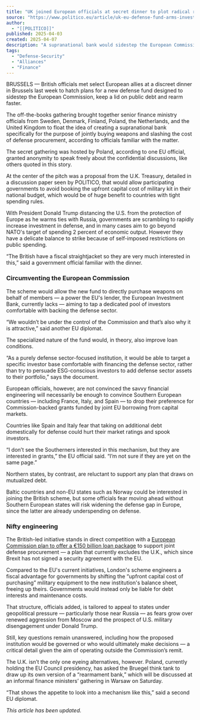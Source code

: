 ```yaml
---
title: "UK joined European officials at secret dinner to plot radical rearmament fund"
source: "https://www.politico.eu/article/uk-eu-defense-fund-arms-investment-procurement/"
author:
  - "[[POLITICO]]"
published: 2025-04-03
created: 2025-04-07
description: "A supranational bank would sidestep the European Commission, involve the British, and allow defense-spending off the balance sheet."
tags:
  - "Defense-Security"
  - "Alliances"
  - "Finance"
---
```

BRUSSELS — British officials met select European allies at a discreet dinner in Brussels last week to hatch plans for a new defense fund designed to sidestep the European Commission, keep a lid on public debt and rearm faster.

The off-the-books gathering brought together senior finance ministry officials from Sweden, Denmark, Finland, Poland, the Netherlands, and the United Kingdom to float the idea of creating a supranational bank specifically for the purpose of jointly buying weapons and slashing the cost of defense procurement, according to officials familiar with the matter.

The secret gathering was hosted by Poland, according to one EU official, granted anonymity to speak freely about the confidential discussions, like others quoted in this story.

At the center of the pitch was a proposal from the U.K. Treasury, detailed in a discussion paper seen by POLITICO, that would allow participating governments to avoid booking the upfront capital cost of military kit in their national budget, which would be of huge benefit to countries with tight spending rules.

With President Donald Trump distancing the U.S. from the protection of Europe as he warms ties with Russia, governments are scrambling to rapidly increase investment in defense, and in many cases aim to go beyond NATO's target of spending 2 percent of economic output. However they have a delicate balance to strike because of self-imposed restrictions on public spending.

“The British have a fiscal straightjacket so they are very much interested in this,” said a government official familiar with the dinner.

### Circumventing the European Commission

The scheme would allow the new fund to directly purchase weapons on behalf of members — a power the EU's lender, the European Investment Bank, currently lacks — aiming to tap a dedicated pool of investors comfortable with backing the defense sector.

“We wouldn’t be under the control of the Commission and that’s also why it is attractive,” said another EU diplomat.

The specialized nature of the fund would, in theory, also improve loan conditions.

“As a purely defense sector-focused institution, it would be able to target a specific investor base comfortable with financing the defense sector, rather than try to persuade ESG-conscious investors to add defense sector assets to their portfolio,” says the document.

European officials, however, are not convinced the savvy financial engineering will necessarily be enough to convince Southern European countries — including France, Italy, and Spain — to drop their preference for Commission-backed grants funded by joint EU borrowing from capital markets.

Countries like Spain and Italy fear that taking on additional debt domestically for defense could hurt their market ratings and spook investors.

“I don’t see the Southerners interested in this mechanism, but they are interested in grants,” the EU official said. “I’m not sure if they are yet on the same page.”

Northern states, by contrast, are reluctant to support any plan that draws on mutualized debt.

Baltic countries and non-EU states such as Norway could be interested in joining the British scheme, but some officials fear moving ahead without Southern European states will risk widening the defense gap in Europe, since the latter are already underspending on defense.

### Nifty engineering

The British-led initiative stands in direct competition with a [European Commission plan to offer a €150 billion loan package](https://www.politico.eu/article/ursula-von-der-leyen-proposes-new-150b-common-defense-fund-military-spending/) to support joint defense procurement — a plan that currently excludes the U.K., which since Brexit has not signed a security agreement with the EU.

Compared to the EU's current initiatives, London's scheme engineers a fiscal advantage for governments by shifting the “upfront capital cost of purchasing” military equipment to the new institution's balance sheet, freeing up theirs. Governments would instead only be liable for debt interests and maintenance costs.

That structure, officials added, is tailored to appeal to states under geopolitical pressure — particularly those near Russia — as fears grow over renewed aggression from Moscow and the prospect of U.S. military disengagement under Donald Trump.

Still, key questions remain unanswered, including how the proposed institution would be governed or who would ultimately make decisions — a critical detail given the aim of operating outside the Commission’s remit.

The U.K. isn’t the only one eyeing alternatives, however. Poland, currently holding the EU Council presidency, has asked the Bruegel think tank to draw up its own version of a “rearmament bank,” which will be discussed at an informal finance ministers’ gathering in Warsaw on Saturday.

“That shows the appetite to look into a mechanism like this,” said a second EU diplomat.

*This article has been updated.*